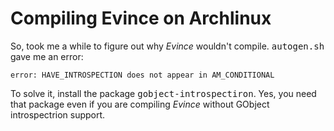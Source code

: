 # Compiling Evince on Archlinux

So, took me a while to figure out why <i>Evince</i> wouldn't compile.
<tt>autogen.sh</tt> gave me an error:

	error: HAVE_INTROSPECTION does not appear in AM_CONDITIONAL

To solve it, install the package <tt>gobject-introspectiron</tt>. Yes, you need
that package even if you are compiling <i>Evince</i> without GObject
introspectrion support.
